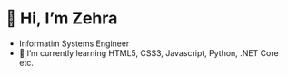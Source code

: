 # 👋 Hi, I’m Zehra
- Informatiın Systems Engineer
- 🌱 I’m currently learning HTML5, CSS3, Javascript, Python, .NET Core etc.

<!---
zehrabetultaskin/zehrabetultaskin is a ✨ special ✨ repository because its `README.md` (this file) appears on your GitHub profile.
You can click the Preview link to take a look at your changes.
--->
